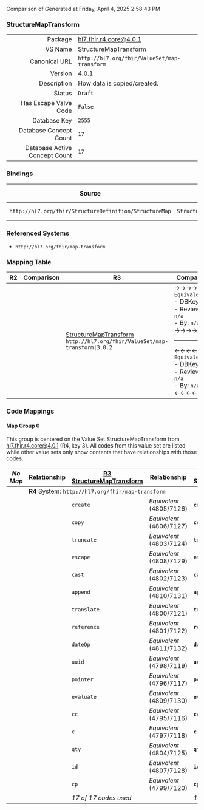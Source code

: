 Comparison of 
Generated at Friday, April 4, 2025 2:58:43 PM

### StructureMapTransform

|      |     |
| ---: | --- |
| Package | hl7.fhir.r4.core@4.0.1 |
| VS Name | StructureMapTransform |
| Canonical URL | `http://hl7.org/fhir/ValueSet/map-transform` |
| Version | 4.0.1 |
| Description | How data is copied/created. |
| Status | `Draft` |
| Has Escape Valve Code | `False` |
| Database Key | `2555` |
| Database Concept Count | `17` |
| Database Active Concept Count | `17` |
### Bindings

| Source | Element | Binding | Strength | Element Short |
| ------ | ------- | ------- | -------- | ------------- |
| `http://hl7.org/fhir/StructureDefinition/StructureMap` | `StructureMap.group.rule.target.transform` | `http://hl7.org/fhir/ValueSet/map-transform\|4.0.1` | `Required` | create \| copy + |

### Referenced Systems

* `http://hl7.org/fhir/map-transform`
### Mapping Table

| R2 | Comparison | R3 | Comparison | R4 | Comparison | R4B | Comparison | R5
| --- | --- | --- | --- | --- | --- | --- | --- | ---
| | | [StructureMapTransform](/docs/R3/ValueSets/StructureMapTransform.md)<br/> `http://hl7.org/fhir/ValueSet/map-transform\|3.0.2` | →→→→→→→<br/>`Equivalent`<br/>- DBKey: `510`<br/>- Reviewed: `n/a`<br/>- By: `n/a`<br/>→→→→→→→<hr/>←←←←←←←<br/>`Equivalent`<br/>- DBKey: `731`<br/>- Reviewed: `n/a`<br/>- By: `n/a`<br/>←←←←←←←| [StructureMapTransform](/docs/R4/ValueSets/StructureMapTransform.md)<br/> `http://hl7.org/fhir/ValueSet/map-transform\|4.0.1` | →→→→→→→<br/>`Equivalent`<br/>- DBKey: `1585`<br/>- Reviewed: `n/a`<br/>- By: `n/a`<br/>→→→→→→→<hr/>←←←←←←←<br/>`Equivalent`<br/>- DBKey: `1586`<br/>- Reviewed: `n/a`<br/>- By: `n/a`<br/>←←←←←←←| [StructureMapTransform](/docs/R4B/ValueSets/StructureMapTransform.md)<br/> `http://hl7.org/fhir/ValueSet/map-transform\|4.3.0` | →→→→→→→<br/>`Equivalent`<br/>- DBKey: `988`<br/>- Reviewed: `n/a`<br/>- By: `n/a`<br/>→→→→→→→<hr/>←←←←←←←<br/>`Equivalent`<br/>- DBKey: `1249`<br/>- Reviewed: `n/a`<br/>- By: `n/a`<br/>←←←←←←←| [StructureMapTransform](/docs/R5/ValueSets/StructureMapTransform.md)<br/> `http://hl7.org/fhir/ValueSet/map-transform\|5.0.0` 

### Code Mappings


#### Map Group 0

This group is centered on the Value Set StructureMapTransform from hl7.fhir.r4.core@4.0.1 (R4, key 3).
All codes from this value set are listed while other value sets only show contents that have relationships with those codes.

| *No Map* | Relationship | [R3 StructureMapTransform](/docs/R3/ValueSets/StructureMapTransform.md)| Relationship | R4 StructureMapTransform| Relationship | [R4B StructureMapTransform](/docs/R4B/ValueSets/StructureMapTransform.md)| Relationship | [R5 StructureMapTransform](/docs/R5/ValueSets/StructureMapTransform.md)
| --- | --- | --- | --- | --- | --- | --- | --- | ---
| <td colspan="8">**R4** System: `http://hl7.org/fhir/map-transform`
| | | `create`| _Equivalent_ <br/>(4805/7126)| **`create`**| _Equivalent_ <br/>(16434/16435)| `create`| _Equivalent_ <br/>(9377/11715)| `create`
| | | `copy`| _Equivalent_ <br/>(4806/7127)| **`copy`**| _Equivalent_ <br/>(16436/16437)| `copy`| _Equivalent_ <br/>(9378/11716)| `copy`
| | | `truncate`| _Equivalent_ <br/>(4803/7124)| **`truncate`**| _Equivalent_ <br/>(16438/16439)| `truncate`| _Equivalent_ <br/>(9375/11713)| `truncate`
| | | `escape`| _Equivalent_ <br/>(4808/7129)| **`escape`**| _Equivalent_ <br/>(16440/16441)| `escape`| _Equivalent_ <br/>(9380/11718)| `escape`
| | | `cast`| _Equivalent_ <br/>(4802/7123)| **`cast`**| _Equivalent_ <br/>(16442/16443)| `cast`| _Equivalent_ <br/>(9374/11712)| `cast`
| | | `append`| _Equivalent_ <br/>(4810/7131)| **`append`**| _Equivalent_ <br/>(16444/16445)| `append`| _Equivalent_ <br/>(9382/11720)| `append`
| | | `translate`| _Equivalent_ <br/>(4800/7121)| **`translate`**| _Equivalent_ <br/>(16446/16447)| `translate`| _Equivalent_ <br/>(9372/11710)| `translate`
| | | `reference`| _Equivalent_ <br/>(4801/7122)| **`reference`**| _Equivalent_ <br/>(16448/16449)| `reference`| _Equivalent_ <br/>(9373/11711)| `reference`
| | | `dateOp`| _Equivalent_ <br/>(4811/7132)| **`dateOp`**| _Equivalent_ <br/>(16450/16451)| `dateOp`| _Equivalent_ <br/>(9383/11721)| `dateOp`
| | | `uuid`| _Equivalent_ <br/>(4798/7119)| **`uuid`**| _Equivalent_ <br/>(16452/16453)| `uuid`| _Equivalent_ <br/>(9370/11708)| `uuid`
| | | `pointer`| _Equivalent_ <br/>(4796/7117)| **`pointer`**| _Equivalent_ <br/>(16454/16455)| `pointer`| _Equivalent_ <br/>(9368/11706)| `pointer`
| | | `evaluate`| _Equivalent_ <br/>(4809/7130)| **`evaluate`**| _Equivalent_ <br/>(16456/16457)| `evaluate`| _Equivalent_ <br/>(9381/11719)| `evaluate`
| | | `cc`| _Equivalent_ <br/>(4795/7116)| **`cc`**| _Equivalent_ <br/>(16458/16459)| `cc`| _Equivalent_ <br/>(9367/11705)| `cc`
| | | `c`| _Equivalent_ <br/>(4797/7118)| **`c`**| _Equivalent_ <br/>(16460/16461)| `c`| _Equivalent_ <br/>(9369/11707)| `c`
| | | `qty`| _Equivalent_ <br/>(4804/7125)| **`qty`**| _Equivalent_ <br/>(16462/16463)| `qty`| _Equivalent_ <br/>(9376/11714)| `qty`
| | | `id`| _Equivalent_ <br/>(4807/7128)| **`id`**| _Equivalent_ <br/>(16464/16465)| `id`| _Equivalent_ <br/>(9379/11717)| `id`
| | | `cp`| _Equivalent_ <br/>(4799/7120)| **`cp`**| _Equivalent_ <br/>(16466/16467)| `cp`| _Equivalent_ <br/>(9371/11709)| `cp`
| | | *17 of 17 codes used* | | *17 of 17 codes used* | | *17 of 17 codes used* | | *17 of 17 codes used* 


